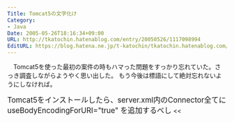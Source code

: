 ```yaml
---
Title: Tomcat5の文字化け
Category:
- Java
Date: 2005-05-26T18:16:34+09:00
URL: http://tkatochin.hatenablog.com/entry/20050526/1117098994
EditURL: https://blog.hatena.ne.jp/t-katochin/tkatochin.hatenablog.com/atom/entry/6653586347154756282
---
```



　Tomcat5を使った最初の案件の時もハマった問題をすっかり忘れていた。さっき調査しながらようやく思い出した。
もう今後は標語にして絶対忘れないようにしなければ。
>>
<big>Tomcat5をインストールしたら、server.xml内のConnector全てにuseBodyEncodingForURI="true" を追加するべし</big>
<<
